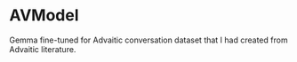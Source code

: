 # AVModel
Gemma fine-tuned for Advaitic conversation dataset that I had created from Advaitic literature.
